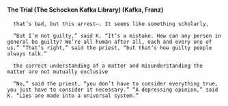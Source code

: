 #### The Trial (The Schocken Kafka Library) (Kafka, Franz)
      that’s bad, but this arrest—. It seems like something scholarly,

      “But I’m not guilty,” said K. “It’s a mistake. How can any person in general be guilty? We’re all human after all, each and every one of us.” “That’s right,” said the priest, “but that’s how guilty people always talk.”

      the correct understanding of a matter and misunderstanding the matter are not mutually exclusive

      “No,” said the priest, “you don’t have to consider everything true, you just have to consider it necessary.” “A depressing opinion,” said K. “Lies are made into a universal system.”

